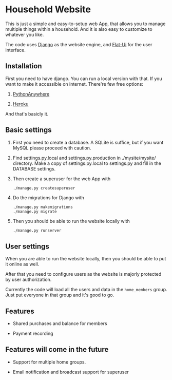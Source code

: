 # Household Website

This is just a simple and easy-to-setup web App, 
that allows you to manage multiple things within
a household. And it is also easy to customize to
whatever you like.

The code uses [Django](https://www.djangoproject.com) as the website engine, 
and [Flat-Ui](http://designmodo.github.io/Flat-UI/) for the 
user interface.

## Installation

First you need to have django. You can run a local
version with that.
If you want to make it accessible on internet.
There're few free options:

1. [PythonAnywhere](https://www.pythonanywhere.com)

1. [Heroku](https://www.heroku.com)

And that's basicly it.

## Basic settings

1. First you need to create a database. A SQLite is suffice,
but if you want MySQL please proceed with caution.

1. Find settings.py.local and settings.py.production
in ./mysite/mysite/ directory. Make a copy of settings.py.local
to settings.py and fill in the DATABASE settings.

1. Then create a superuser for the web App with

    ```bash
    ./manage.py createsuperuser
    ```

1. Do the migrations for Django with
    
    ```
    ./manage.py makemigrations
    ./manage.py migrate
    ```

1. Then you should be able to run the website locally with
    
    ```
    ./manage.py runserver
    ```

## User settings

When you are able to run the website locally, 
then you should be able to put it online as well.

After that you need to configure users as the website is 
majorly protected by user authorization.

Currently the code will load all the users and data in the 
```home_members``` group.
Just put everyone in that group and it's good to go.

## Features

* Shared purchases and balance for members

* Payment recording

## Features will come in the future

* Support for multiple home groups.

* Email notification and broadcast support for superuser